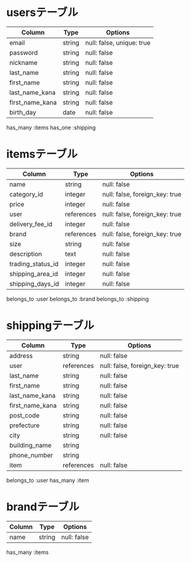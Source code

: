 # usersテーブル

| Column          | Type   | Options                       |
| --------------- | ------ | ----------------------------- |
| email           | string | null: false, unique: true     |
| password        | string | null: false                   |
| nickname        | string | null: false                   |
| last_name       | string | null: false                   |
| first_name      | string | null: false                   |
| last_name_kana  | string | null: false                   |
| first_name_kana | string | null: false                   |
| birth_day       | date   | null: false                   |

has_many :items
has_one :shipping

# itemsテーブル

| Column            | Type       | Options                        |
| ----------------- | ---------- | ------------------------------ |
| name              | string     | null: false                    |
| category_id       | integer    | null: false, foreign_key: true |
| price             | integer    | null: false                    |
| user              | references | null: false, foreign_key: true |
| delivery_fee_id   | integer    | null: false                    |
| brand             | references | null: false, foreign_key: true |
| size              | string     | null: false                    |
| description       | text       | null: false                    |
| trading_status_id | integer    | null: false                    |
| shipping_area_id  | integer    | null: false                    |
| shipping_days_id  | integer    | null: false                    |

belongs_to :user
belongs_to :brand
belongs_to :shipping

# shippingテーブル

| Column          | Type       | Options                        |
| --------------- | ---------- | ------------------------------ |
| address         | string     | null: false                    |
| user            | references | null: false, foreign_key: true |
| last_name       | string     | null: false                    |
| first_name      | string     | null: false                    |
| last_name_kana  | string     | null: false                    |
| first_name_kana | string     | null: false                    |
| post_code       | string     | null: false                    |
| prefecture      | string     | null: false                    |
| city            | string     | null: false                    |
| building_name   | string     |                                |
| phone_number    | string     |                                |
| item            | references | null: false                    |

belongs_to :user
has_many :item

# brandテーブル

| Column   | Type   | Options     |
| -------- | ------ | ----------- |
| name     | string | null: false |

has_many :items
